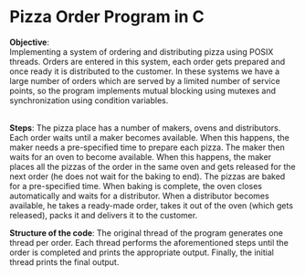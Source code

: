 # Pizza Order Program in C


**Objective**:  
Implementing a system of ordering and distributing pizza using POSIX threads. Orders are entered in this system, each order gets prepared and once ready it is distributed to the customer. In these systems we have a large number of orders which are served by a limited number of service points, so the program implements mutual blocking using mutexes and synchronization using condition variables.<br/><br/>

**Steps**:
The pizza place has a number of makers, ovens and distributors. Each order waits until a maker becomes available. When this happens, the maker needs a pre-specified time to prepare each pizza. The maker then waits for an oven to become available. When this happens, the maker places all the pizzas of the order in the same oven and gets released for the next order (he does not wait for the baking to end). The pizzas are baked for a pre-specified time. When baking is complete, the oven closes automatically and waits for a distributor. When a distributor becomes available, he takes a ready-made order, takes it out of the oven (which gets released), packs it and delivers it to the customer.

**Structure of the code**:
The original thread of the program generates one thread per order. Each thread performs the aforementioned steps until the order is completed and prints the appropriate output. Finally, the initial thread prints the final output.
